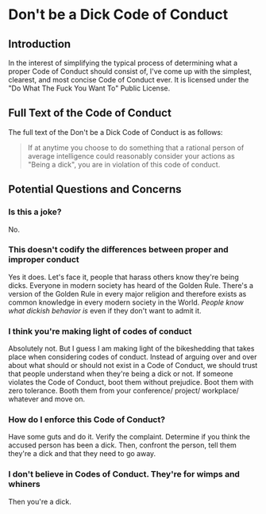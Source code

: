 # Don't be a Dick Code of Conduct

## Introduction
In the interest of simplifying the typical process of determining what a proper Code of Conduct should consist of, I've come up with the simplest, clearest, and most concise Code of Conduct ever. It is licensed under the "Do What The Fuck You Want To" Public License.

## Full Text of the Code of Conduct
The full text of the Don't be a Dick Code of Conduct is as follows:

> If at anytime you choose to do something that a rational person of average intelligence could reasonably consider your actions as "Being a dick", you are in violation of this code of conduct.

## Potential Questions and Concerns

### Is this a joke?
No.

### This doesn't codify the differences between proper and improper conduct
Yes it does. Let's face it, people that harass others know they're being dicks. Everyone in modern society has heard of the Golden Rule. There's a version of the Golden Rule in every major religion and therefore exists as common knowledge in every modern society in the World. *People know what dickish behavior is* even if they don't want to admit it. 

### I think you're making light of codes of conduct
Absolutely not. But I guess I am making light of the bikeshedding that takes place when considering codes of conduct. Instead of arguing over and over about what should or should not exist in a Code of Conduct, we should trust that people understand when they're being a dick or not. If someone violates the Code of Conduct, boot them without prejudice. Boot them with zero tolerance. Booth them from your conference/ project/ workplace/ whatever and move on. 

### How do I enforce this Code of Conduct?
Have some guts and do it. Verify the complaint. Determine if you think the accused person has been a dick. Then, confront the person, tell them they're a dick and that they need to go away.

### I don't believe in Codes of Conduct. They're for wimps and whiners
Then you're a dick.
